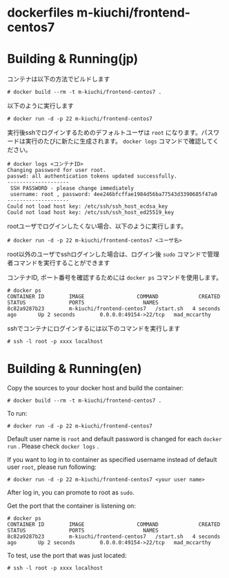 # dockerfiles m-kiuchi/frontend-centos7

# Building & Running(jp)

コンテナは以下の方法でビルドします

	# docker build --rm -t m-kiuchi/frontend-centos7 .

以下のように実行します

	# docker run -d -p 22 m-kiuchi/frontend-centos7

実行後sshでログインするためのデフォルトユーザは `root` になります。パスワードは実行のたびに新たに生成されます。 `docker logs` コマンドで確認してください。

    # docker logs <コンテナID>
	Changing password for user root.
	passwd: all authentication tokens updated successfully.
	--------------------
	 SSH PASSWORD - please change immediately
	 username: root , password: 4ee246bfcffae1984d56ba77543d3390685f47a0
	--------------------
	Could not load host key: /etc/ssh/ssh_host_ecdsa_key
	Could not load host key: /etc/ssh/ssh_host_ed25519_key

rootユーザでログインしたくない場合、以下のように実行します。

	# docker run -d -p 22 m-kiuchi/frontend-centos7 <ユーザ名>

root以外のユーザでsshログインした場合は、ログイン後 `sudo` コマンドで管理者コマンドを実行することができます

コンテナID, ポート番号を確認するためには `docker ps` コマンドを使用します。

```
# docker ps
CONTAINER ID        IMAGE                 COMMAND             CREATED             STATUS              PORTS                   NAMES
8c82a9287b23        m-kiuchi/frontend-centos7   /start.sh   4 seconds ago       Up 2 seconds        0.0.0.0:49154->22/tcp   mad_mccarthy        
```

sshでコンテナにログインするには以下のコマンドを実行します

	# ssh -l root -p xxxx localhost


# Building & Running(en)

Copy the sources to your docker host and build the container:

	# docker build --rm -t m-kiuchi/frontend-centos7 .

To run:

	# docker run -d -p 22 m-kiuchi/frontend-centos7

Default user name is `root` and default password is changed for each `docker run` . Please check `docker logs` .

If you want to log in to container as specified username instead of default user `root`, please run following:

	# docker run -d -p 22 m-kiuchi/frontend-centos7 <your user name>

After log in, you can promote to root as `sudo`.

Get the port that the container is listening on:

```
# docker ps
CONTAINER ID        IMAGE                 COMMAND             CREATED             STATUS              PORTS                   NAMES
8c82a9287b23        m-kiuchi/frontend-centos7   /start.sh   4 seconds ago       Up 2 seconds        0.0.0.0:49154->22/tcp   mad_mccarthy        
```

To test, use the port that was just located:

	# ssh -l root -p xxxx localhost
